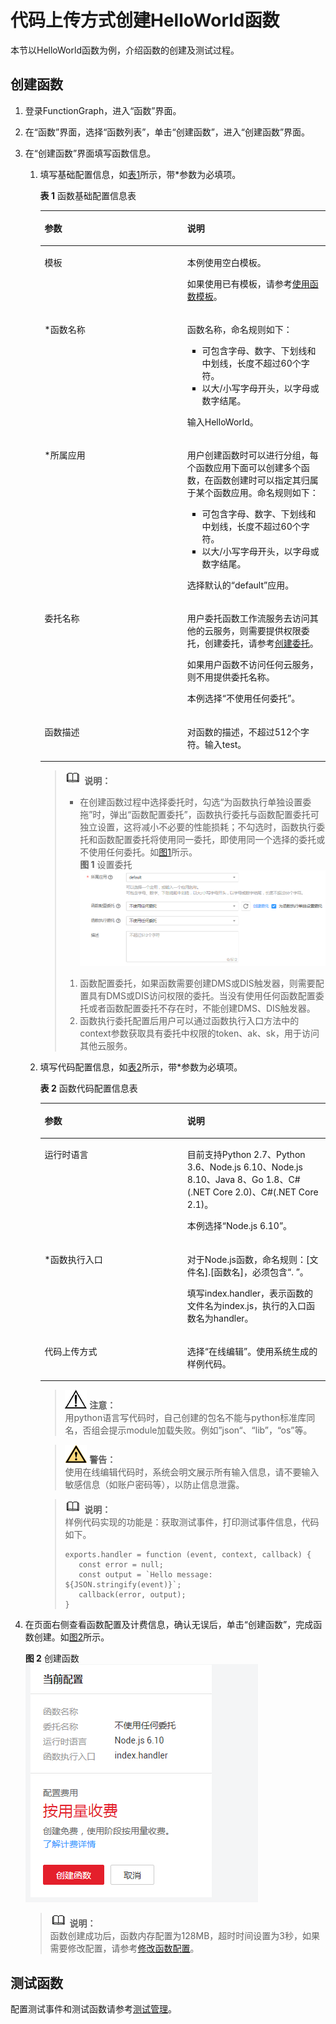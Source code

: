 # 代码上传方式创建HelloWorld函数<a name="functiongraph_01_0201"></a>

本节以HelloWorld函数为例，介绍函数的创建及测试过程。

## 创建函数<a name="section88018534613"></a>

1.  登录FunctionGraph，进入“函数”界面。
2.  在“函数”界面，选择“函数列表”，单击“创建函数”，进入“创建函数”界面。
3.  在“创建函数”界面填写函数信息。
    1.  填写基础配置信息，如[表1](#table46600572105838)所示，带\*参数为必填项。

        **表 1**  函数基础配置信息表

        <a name="table46600572105838"></a>
        <table><thead align="left"><tr id="row2549532105838"><th class="cellrowborder" valign="top" width="50%" id="mcps1.2.3.1.1"><p id="p64741929105852"><a name="p64741929105852"></a><a name="p64741929105852"></a>参数</p>
        </th>
        <th class="cellrowborder" valign="top" width="50%" id="mcps1.2.3.1.2"><p id="p9604890105852"><a name="p9604890105852"></a><a name="p9604890105852"></a>说明</p>
        </th>
        </tr>
        </thead>
        <tbody><tr id="row2253408115491"><td class="cellrowborder" valign="top" width="50%" headers="mcps1.2.3.1.1 "><p id="p148014315491"><a name="p148014315491"></a><a name="p148014315491"></a>模板</p>
        </td>
        <td class="cellrowborder" valign="top" width="50%" headers="mcps1.2.3.1.2 "><p id="p147674710023"><a name="p147674710023"></a><a name="p147674710023"></a>本例使用空白模板。</p>
        <p id="p5278279215491"><a name="p5278279215491"></a><a name="p5278279215491"></a>如果使用已有模板，请参考<a href="使用函数模板.md">使用函数模板</a>。</p>
        </td>
        </tr>
        <tr id="row65180644105838"><td class="cellrowborder" valign="top" width="50%" headers="mcps1.2.3.1.1 "><p id="p2460416105852"><a name="p2460416105852"></a><a name="p2460416105852"></a>*函数名称</p>
        </td>
        <td class="cellrowborder" valign="top" width="50%" headers="mcps1.2.3.1.2 "><p id="p60539047162350"><a name="p60539047162350"></a><a name="p60539047162350"></a>函数名称，命名规则如下：</p>
        <a name="ul38620597162358"></a><a name="ul38620597162358"></a><ul id="ul38620597162358"><li>可包含字母、数字、下划线和中划线，长度不超过60个字符。</li><li>以大/小写字母开头，以字母或数字结尾。</li></ul>
        <p id="p65076039105852"><a name="p65076039105852"></a><a name="p65076039105852"></a>输入HelloWorld。</p>
        </td>
        </tr>
        <tr id="row0169155411577"><td class="cellrowborder" valign="top" width="50%" headers="mcps1.2.3.1.1 "><p id="p3433337131414"><a name="p3433337131414"></a><a name="p3433337131414"></a>*所属应用</p>
        </td>
        <td class="cellrowborder" valign="top" width="50%" headers="mcps1.2.3.1.2 "><p id="p114331937191415"><a name="p114331937191415"></a><a name="p114331937191415"></a>用户创建函数时可以进行分组，每个函数应用下面可以创建多个函数，在函数创建时可以指定其归属于某个函数应用。命名规则如下：</p>
        <a name="ul519219971112"></a><a name="ul519219971112"></a><ul id="ul519219971112"><li>可包含字母、数字、下划线和中划线，长度不超过60个字符。</li><li>以大/小写字母开头，以字母或数字结尾。</li></ul>
        <p id="p31951981117"><a name="p31951981117"></a><a name="p31951981117"></a>选择默认的“default”应用。</p>
        </td>
        </tr>
        <tr id="row739856015520"><td class="cellrowborder" valign="top" width="50%" headers="mcps1.2.3.1.1 "><p id="p6415490615526"><a name="p6415490615526"></a><a name="p6415490615526"></a>委托名称</p>
        </td>
        <td class="cellrowborder" valign="top" width="50%" headers="mcps1.2.3.1.2 "><p id="p51977548155332"><a name="p51977548155332"></a><a name="p51977548155332"></a>用户委托函数工作流服务去访问其他的云服务，则需要提供权限委托，创建委托，请参考<a href="创建委托.md">创建委托</a>。</p>
        <p id="p2916491315526"><a name="p2916491315526"></a><a name="p2916491315526"></a>如果用户函数不访问任何云服务，则不用提供委托名称。</p>
        <p id="p6115763215526"><a name="p6115763215526"></a><a name="p6115763215526"></a>本例选择“不使用任何委托”。</p>
        </td>
        </tr>
        <tr id="row40639954185143"><td class="cellrowborder" valign="top" width="50%" headers="mcps1.2.3.1.1 "><p id="p45175680185150"><a name="p45175680185150"></a><a name="p45175680185150"></a>函数描述</p>
        </td>
        <td class="cellrowborder" valign="top" width="50%" headers="mcps1.2.3.1.2 "><p id="p35351426185150"><a name="p35351426185150"></a><a name="p35351426185150"></a>对函数的描述，不超过512个字符。输入test。</p>
        </td>
        </tr>
        </tbody>
        </table>

        >![](public_sys-resources/icon-note.gif) **说明：**   
        >-   在创建函数过程中选择委托时，勾选“为函数执行单独设置委拖”时，弹出“函数配置委托”，函数执行委托与函数配置委托可独立设置，这将减小不必要的性能损耗；不勾选时，函数执行委托和函数配置委托将使用同一委托，即使用同一个选择的委托或不使用任何委托。如[图1](#fig11875175135113)所示。  
        >    **图 1**  设置委托<a name="fig11875175135113"></a>    
        >    ![](figures/设置委托.png "设置委托")  
        >    1.  函数配置委托，如果函数需要创建DMS或DIS触发器，则需要配置具有DMS或DIS访问权限的委托。当没有使用任何函数配置委托或者函数配置委托不存在时，不能创建DMS、DIS触发器。  
        >    2.  函数执行委托配置后用户可以通过函数执行入口方法中的context参数获取具有委托中权限的token、ak、sk，用于访问其他云服务。  

    2.  填写代码配置信息，如[表2](#table13867334105936)所示，带\*参数为必填项。

        **表 2**  函数代码配置信息表

        <a name="table13867334105936"></a>
        <table><thead align="left"><tr id="row42840307105936"><th class="cellrowborder" valign="top" width="50%" id="mcps1.2.3.1.1"><p id="p35537554105946"><a name="p35537554105946"></a><a name="p35537554105946"></a>参数</p>
        </th>
        <th class="cellrowborder" valign="top" width="50%" id="mcps1.2.3.1.2"><p id="p59969596105946"><a name="p59969596105946"></a><a name="p59969596105946"></a>说明</p>
        </th>
        </tr>
        </thead>
        <tbody><tr id="row11343074105936"><td class="cellrowborder" valign="top" width="50%" headers="mcps1.2.3.1.1 "><p id="p1251582105946"><a name="p1251582105946"></a><a name="p1251582105946"></a>运行时语言</p>
        </td>
        <td class="cellrowborder" valign="top" width="50%" headers="mcps1.2.3.1.2 "><p id="p6847085155413"><a name="p6847085155413"></a><a name="p6847085155413"></a>目前支持Python 2.7、Python 3.6、Node.js 6.10、Node.js 8.10、Java 8、Go 1.8、C#(.NET Core 2.0)、C#(.NET Core 2.1)。</p>
        <p id="p34269285105946"><a name="p34269285105946"></a><a name="p34269285105946"></a>本例选择“Node.js 6.10”。</p>
        </td>
        </tr>
        <tr id="row50739855105936"><td class="cellrowborder" valign="top" width="50%" headers="mcps1.2.3.1.1 "><p id="p17811905105946"><a name="p17811905105946"></a><a name="p17811905105946"></a>*函数执行入口</p>
        </td>
        <td class="cellrowborder" valign="top" width="50%" headers="mcps1.2.3.1.2 "><p id="p41173769162557"><a name="p41173769162557"></a><a name="p41173769162557"></a>对于Node.js函数，命名规则：[文件名].[函数名]，必须包含“. ”。</p>
        <p id="p33478175105946"><a name="p33478175105946"></a><a name="p33478175105946"></a>填写index.handler，表示函数的文件名为index.js，执行的入口函数名为handler。</p>
        </td>
        </tr>
        <tr id="row62480415105936"><td class="cellrowborder" valign="top" width="50%" headers="mcps1.2.3.1.1 "><p id="p45072001105946"><a name="p45072001105946"></a><a name="p45072001105946"></a>代码上传方式</p>
        </td>
        <td class="cellrowborder" valign="top" width="50%" headers="mcps1.2.3.1.2 "><p id="p26953455105946"><a name="p26953455105946"></a><a name="p26953455105946"></a>选择“在线编辑”。使用系统生成的样例代码。</p>
        </td>
        </tr>
        </tbody>
        </table>

        >![](public_sys-resources/icon-notice.gif) **注意：**   
        >用python语言写代码时，自己创建的包名不能与python标准库同名，否组会提示module加载失败。例如”json“、“lib”，“os”等。  

        >![](public_sys-resources/icon-warning.gif) **警告：**   
        >使用在线编辑代码时，系统会明文展示所有输入信息，请不要输入敏感信息（如账户密码等），以防止信息泄露。  

        >![](public_sys-resources/icon-note.gif) **说明：**   
        >样例代码实现的功能是：获取测试事件，打印测试事件信息，代码如下。  
        >```  
        >exports.handler = function (event, context, callback) {  
        >    const error = null;  
        >    const output = `Hello message: ${JSON.stringify(event)}`;  
        >    callback(error, output);  
        >}  
        >```  


4.  在页面右侧查看函数配置及计费信息，确认无误后，单击“创建函数”，完成函数创建。如[图2](#fig5778171761119)所示。

    **图 2**  创建函数<a name="fig5778171761119"></a>  
    ![](figures/创建函数.png "创建函数")

    >![](public_sys-resources/icon-note.gif) **说明：**   
    >函数创建成功后，函数内存配置为128MB，超时时间设置为3秒，如果需要修改配置，请参考[修改函数配置](函数管理.md#section1560314348363)。  


## 测试函数<a name="section72232178461"></a>

配置测试事件和测试函数请参考[测试管理](测试管理.md)。

